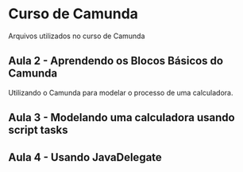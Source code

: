 # Curso de Camunda

Arquivos utilizados no curso de Camunda

## Aula 2 - Aprendendo os Blocos Básicos do Camunda

Utilizando o Camunda para modelar o processo de uma calculadora.

## Aula 3 - Modelando uma calculadora usando script tasks

## Aula 4 - Usando JavaDelegate 
